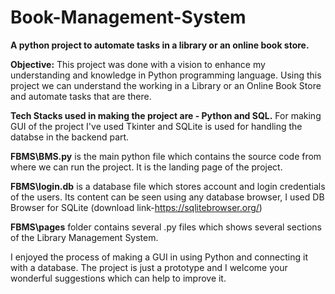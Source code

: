 # Book-Management-System
**A python project to automate tasks in a library or an online book store.**

**Objective:**
This project was done with a vision to enhance  my understanding and knowledge in Python programming language.
Using this project we can understand the working in a Library or an Online Book Store and automate tasks that are there.

**Tech Stacks used in making the project are - Python and SQL.**
For making GUI of the project I've used Tkinter and SQLite is used for handling the databse in the backend part.

**FBMS\BMS.py** is the main python file which contains the source code from where we can run the project. It is the landing page of the project.

**FBMS\login.db** is a database file which stores account and login credentials of the users. Its content can be seen using any database browser, I used DB Browser for SQLite (download link-https://sqlitebrowser.org/)

**FBMS\pages** folder contains several .py files which shows several sections of the Library Management System.

I enjoyed the process of making a GUI in using Python and connecting it with a database.
The project is just a prototype and I welcome your wonderful suggestions which can help to improve it.
